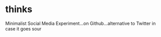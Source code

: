 # thinks
Minimalist Social Media Experiment...on Github...alternative to Twitter in case it goes sour
